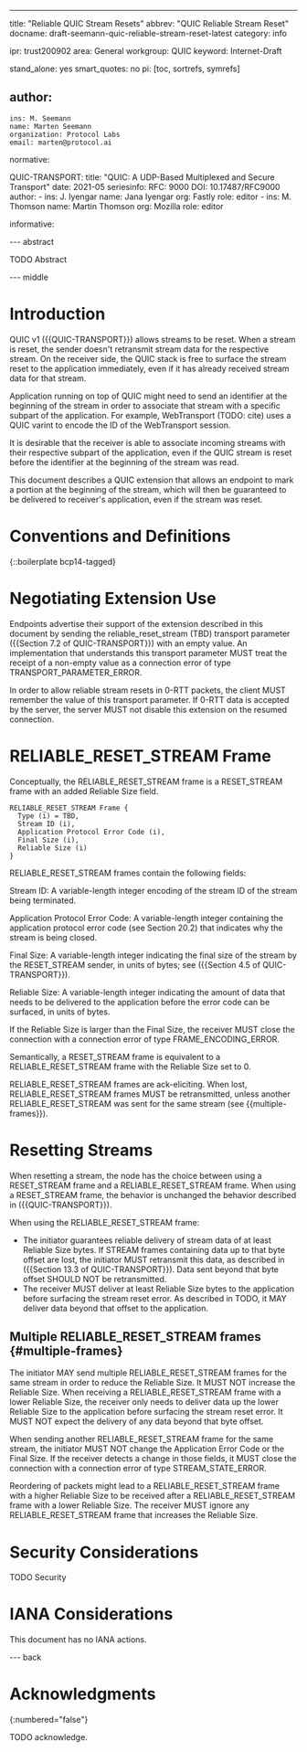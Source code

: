 ---
title: "Reliable QUIC Stream Resets"
abbrev: "QUIC Reliable Stream Reset"
docname: draft-seemann-quic-reliable-stream-reset-latest
category: info

ipr: trust200902
area: General
workgroup: QUIC
keyword: Internet-Draft

stand_alone: yes
smart_quotes: no
pi: [toc, sortrefs, symrefs]

author:
 -
    ins: M. Seemann
    name: Marten Seemann
    organization: Protocol Labs
    email: marten@protocol.ai

normative:

  QUIC-TRANSPORT:
    title: "QUIC: A UDP-Based Multiplexed and Secure Transport"
    date: 2021-05
    seriesinfo:
      RFC: 9000
      DOI: 10.17487/RFC9000
    author:
      -
        ins: J. Iyengar
        name: Jana Iyengar
        org: Fastly
        role: editor
      -
        ins: M. Thomson
        name: Martin Thomson
        org: Mozilla
        role: editor

informative:


--- abstract

TODO Abstract


--- middle

# Introduction

QUIC v1 ({{QUIC-TRANSPORT}}) allows streams to be reset.  When a stream is
reset, the sender doesn't retransmit stream data for the respective stream.
On the receiver side, the QUIC stack is free to surface the stream reset to the
application immediately, even if it has already received stream data for that
stream.

Application running on top of QUIC might need to send an identifier at the
beginning of the stream in order to associate that stream with a specific
subpart of the application.  For example, WebTransport (TODO: cite) uses a
QUIC varint to encode the ID of the WebTransport session.

It is desirable that the receiver is able to associate incoming streams with
their respective subpart of the application, even if the QUIC stream is reset
before the identifier at the beginning of the stream was read.

This document describes a QUIC extension that allows an endpoint to mark a
portion at the beginning of the stream, which will then be guaranteed to be
delivered to receiver's application, even if the stream was reset.

# Conventions and Definitions

{::boilerplate bcp14-tagged}

# Negotiating Extension Use

Endpoints advertise their support of the extension described in this document by
sending the reliable_reset_stream (TBD) transport parameter
({{Section 7.2 of QUIC-TRANSPORT}}) with an empty value. An implementation that
understands this transport parameter MUST treat the receipt of a non-empty
value as a connection error of type TRANSPORT_PARAMETER_ERROR.

In order to allow reliable stream resets in 0-RTT packets, the client MUST
remember the value of this transport parameter.  If 0-RTT data is accepted by
the server, the server MUST not disable this extension on the resumed
connection.

# RELIABLE_RESET_STREAM Frame

Conceptually, the RELIABLE_RESET_STREAM frame is a RESET_STREAM frame with an
added Reliable Size field.

~~~
RELIABLE_RESET_STREAM Frame {
  Type (i) = TBD,
  Stream ID (i),
  Application Protocol Error Code (i),
  Final Size (i),
  Reliable Size (i)
}
~~~

RELIABLE_RESET_STREAM frames contain the following fields:

Stream ID:  A variable-length integer encoding of the stream ID of
      the stream being terminated.

Application Protocol Error Code:  A variable-length integer
    containing the application protocol error code (see Section 20.2)
    that indicates why the stream is being closed.

Final Size:  A variable-length integer indicating the final size of
    the stream by the RESET_STREAM sender, in units of bytes; see
    ({{Section 4.5 of QUIC-TRANSPORT}}).

Reliable Size:  A variable-length integer indicating the amount of
    data that needs to be delivered to the application before the
    error code can be surfaced, in units of bytes.

If the Reliable Size is larger than the Final Size, the receiver MUST close the
connection with a connection error of type FRAME_ENCODING_ERROR.

Semantically, a RESET_STREAM frame is equivalent to a RELIABLE_RESET_STREAM
frame with the Reliable Size set to 0.

RELIABLE_RESET_STREAM frames are ack-eliciting. When lost,
RELIABLE_RESET_STREAM frames MUST be retransmitted, unless another
RELIABLE_RESET_STREAM was sent for the same stream (see {{multiple-frames}}).

# Resetting Streams

When resetting a stream, the node has the choice between using a RESET_STREAM
frame and a RELIABLE_RESET_STREAM frame. When using a RESET_STREAM frame, the
behavior is unchanged the behavior described in ({{QUIC-TRANSPORT}}).

When using the RELIABLE_RESET_STREAM frame:

- The initiator guarantees reliable delivery of stream data of at least
  Reliable Size bytes. If STREAM frames containing data up to that byte offset
  are lost, the initiator MUST retransmit this data,  as described in
  ({{Section 13.3 of QUIC-TRANSPORT}}). Data sent beyond that byte offset
  SHOULD NOT be retransmitted.
- The receiver MUST deliver at least Reliable Size bytes to the application
  before surfacing the stream reset error. As described in TODO, it MAY deliver
  data beyond that offset to the application.

## Multiple RELIABLE_RESET_STREAM frames {#multiple-frames}

The initiator MAY send multiple RELIABLE_RESET_STREAM frames for the same
stream in order to reduce the Reliable Size.  It MUST NOT increase the Reliable
Size.  When receiving a RELIABLE_RESET_STREAM frame with a lower Reliable Size,
the receiver only needs to deliver data up the lower Reliable Size to the
application before surfacing the stream reset error.  It MUST NOT expect the
delivery of any data beyond that byte offset.

When sending another RELIABLE_RESET_STREAM frame for the same stream, the
initiator MUST NOT change the Application Error Code or the Final Size. If the
receiver detects a change in those fields, it MUST close the connection with a
connection error of type STREAM_STATE_ERROR.

Reordering of packets might lead to a RELIABLE_RESET_STREAM frame with a higher
Reliable Size to be received after a RELIABLE_RESET_STREAM frame with a lower
Reliable Size.  The receiver MUST ignore any RELIABLE_RESET_STREAM frame that
increases the Reliable Size.

# Security Considerations

TODO Security


# IANA Considerations

This document has no IANA actions.



--- back

# Acknowledgments
{:numbered="false"}

TODO acknowledge.
